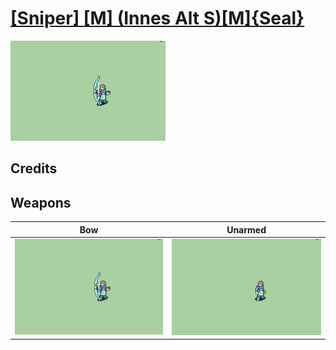 # [\[Sniper\] \[M\] \(Innes Alt S\)\[M\]{Seal}](./)

<img src="./5.%20Bow/Bow_000.png" alt="[Sniper] [M] (Innes Alt S)[M]{Seal} standing" />

## Credits



## Weapons


|Bow |Unarmed |
|  :---: | :---: |
| <img alt="Bow animation" src="./5.%20Bow/Bow.gif" /> | <img alt="Unarmed animation" src="./8.%20Unarmed/Unarmed.gif" /> |
